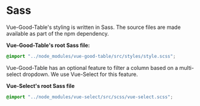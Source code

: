 # Sass

Vue-Good-Table's styling is written in Sass. The source files are made available as part of the npm dependency.

**Vue-Good-Table's root Sass file:**

```scss
@import "../node_modules/vue-good-table/src/styles/style.scss";
```

Vue-Good-Table has an optional feature to filter a column based on a multi-select dropdown. We use Vue-Select for this feature.

**Vue-Select's root Sass file**

```scss
@import "../node_modules/vue-select/src/scss/vue-select.scss";
```
